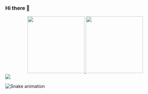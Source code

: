 ### Hi there 👋

<!--
**Joicemar/Joicemar** is a ✨ _special_ ✨ repository because its `README.md` (this file) appears on your GitHub profile.

Here are some ideas to get you started:

- 🔭 I’m currently working on ...
- 🌱 I’m currently learning java and spring...
- 👯 contate-me pelo email joicemardesigner@gmail.com ...
- 🤔 I’m looking for help with ...
- 💬 Ask me about ...
- 📫 How to reach me: ...
- 😄 Pronouns: ...
- ⚡ Fun fact: ...
-->
<div align="center">
  <a href="https://github.com/Joicemar">
  <img height="180em" src="https://github-readme-stats.vercel.app/api?username=Joicemar&show_icons=true&theme=darcula&include_all_commits=true&count_private=true"/>
  <img height="180em" src="https://github-readme-stats.vercel.app/api/top-langs/?username=Joicemar&layout=compact&langs_count=7&theme=darcula"/>
</div>
</a>
  <a href="https://www.linkedin.com/in/joicemar-s-morais-ba4a691b8/" target="_blank"><img src="https://img.shields.io/badge/-LinkedIn-%230077B5?style=for-the-badge&logo=linkedin&logoColor=white" target="_blank"></a> 
  
![Snake animation](https://github.com/Joicemar/Joicemar/blob/output/github-contribution-grid-snake.svg)
